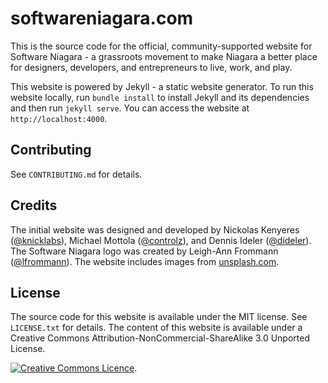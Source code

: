 # softwareniagara.com

This is the source code for the official, community-supported website for Software Niagara - a grassroots movement to
make Niagara a better place for designers, developers, and entrepreneurs to live, work, and play.

This website is powered by Jekyll - a static website generator. To run this website locally, run `bundle install` to
install Jekyll and its dependencies and then run `jekyll serve`. You can access the website at `http://localhost:4000`.

## Contributing

See `CONTRIBUTING.md` for details.

## Credits

The initial website was designed and developed by Nickolas Kenyeres ([@knicklabs](https://github.com/knicklabs)),
Michael Mottola ([@controlz](https://github.com/controlz)), and Dennis Ideler ([@dideler](https://github.com/dideler)).
The Software Niagara logo was created by Leigh-Ann Frommann ([@lfrommann](https://twitter.com/lfrommann)). The website
includes images from [unsplash.com](http://unsplash.com/).

## License

The source code for this website is available under the MIT license. See `LICENSE.txt` for details. The content of this
website is available under a Creative Commons Attribution-NonCommercial-ShareAlike 3.0 Unported License.

<a rel="license" href="http://creativecommons.org/licenses/by-nc-sa/3.0/deed.en_CA"><img alt="Creative Commons Licence" style="border-width:0" src="http://i.creativecommons.org/l/by-nc-sa/3.0/88x31.png" /></a>.